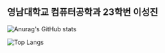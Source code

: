 ## 영남대학교 컴퓨터공학과 23학번 이성진

<!--깃허브 활용수-->
![Anurag's GitHub stats](https://github-readme-stats.vercel.app/api?username=SeongJiness&show_icons=true&theme=radical)

<!--주 언어-->
![Top Langs](https://github-readme-stats.vercel.app/api/top-langs/?username=SeongJiness&layout=compact)
